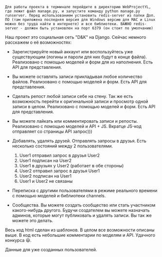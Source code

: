 ```Для работы проекта в терминале перейдите в директорию WebProjectYL, где лежит файл manage.py, и запустите команду python manage.py runserver. Перед использованием установить redis-server из папки Доп. ПО (там приложена последняя версия для Windows версию для MAC и Linux можно без труда найти в интернете) и все библиотеки. ВАЖНО redis-server - должен быть установлен на порт 6379 (он стоит по умолчанию)```

Наш проект это социальная сеть "D&K" на Django. Сейчас немного расскажем о её возможностях:
- Зарегистрируйте новый аккаунт или воспользуйтесь уже существующим (логины и пароли для них будут в конце файла). Реализовано с помощью моделей и форм для из наполнения. Есть API для представления.
- Вы можете оставлять записи прикладывая любое количество файлов. Реализовано с помощью моделей и форм. Есть API для представления.
- Сделать репост любой записи себе на стену. Так же есть возможность перейти к оригинальной записи и просмотр одной записи в целом. Реализовано с помощью моделей и форм. Есть API для представления.
- Вы можете лайкать или комментировать записи и репосты. Реализовано с помощью моделей и API + JS. Вкратце JS-код отправляет со страницы API запрос)))
- Добавлять, удалять друзей. Отправлять запросы в друзья. Есть несколько состояний между 2 пользователями. 
    1. User1 отправил запрос в друзья User2
    2. User1 подписан на User2
    3. User1 в друзьях у User2 (работает в обе стороны)
    4. User2 отправил запрос в друзья User1
    5. User2 подписан на User1
    6. User1 и User2 не связаны
    
- Переписка с другими пользователями в режиме реального времени с помощью моделей и библиотеки channels.
- Сообщества. Вы можете создать сообщество или стать участником какого-нибудь другого. Будучи создателем вы можете назначать админов, которые могут публиковать и удалять записи. Вы так же можете это делать.

Весь код html сделан из шаблонов.
В целом все возможности описаны выше. В код есть небольшие комментарии по моделям и API. Удачного конкурса :smiley:.

Данные для уже созданных пользователей.
